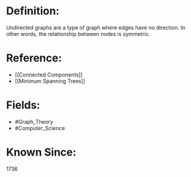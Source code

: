 

# Definition:
Undirected graphs are a type of graph where edges have no direction. In other words, the relationship between nodes is symmetric.

# Reference:
- [[Connected Components]]
- [[Minimum Spanning Trees]]

# Fields: 
- #Graph_Theory
- #Computer_Science

# Known Since:
1736

